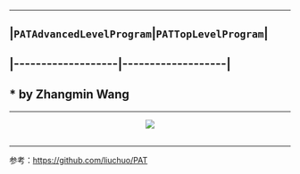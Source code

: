 ----------

## \|**`PATAdvancedLevelProgram`**\|**`PATTopLevelProgram`**\|
## \|-------------------\|-------------------\|

## \* by Zhangmin Wang

----------

<div align="center">
  <img src="https://www.patest.cn/p/img/slider/robot1.png"><br><br>
</div>

----------

参考：https://github.com/liuchuo/PAT
